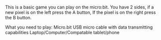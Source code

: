 This is a basic game you can play on the micro:bit.
You have 2 sides, if a new pixel is on the left press the A button,
If the pixel is on the right press the B button.

What you need to play:
Micro.bit
USB micro cable with data transmitting capabilities
Laptop/Computer/Compatable tablet/phone

